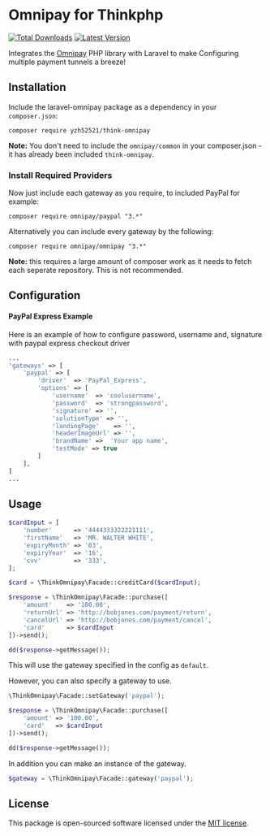 Omnipay for Thinkphp
==============

[![Total Downloads](https://img.shields.io/packagist/dt/yzh52521/think-omnipay.svg)](https://packagist.org/packages/yzh52521/think-omnipay)
[![Latest Version](http://img.shields.io/packagist/v/yzh52521/think-omnipay.svg)](https://github.com/ignited/yzh52521/think-omnipay/releases)

Integrates the [Omnipay](https://github.com/adrianmacneil/omnipay) PHP library with Laravel to make Configuring multiple payment tunnels a breeze!

## Installation

Include the laravel-omnipay package as a dependency in your `composer.json`:

    composer require yzh52521/think-omnipay

**Note:** You don't need to include the `omnipay/common` in your composer.json - it has already been included `think-omnipay`.

### Install Required Providers

Now just include each gateway as you require, to included PayPal for example:

    composer require omnipay/paypal "3.*"

Alternatively you can include every gateway by the following:

    composer require omnipay/omnipay "3.*"

**Note:** this requires a large amount of composer work as it needs to fetch each seperate repository. This is not recommended.

## Configuration

#### PayPal Express Example
Here is an example of how to configure password, username and, signature with paypal express checkout driver

```php
...
'gateways' => [
    'paypal' => [
        'driver'  => 'PayPal_Express',
        'options' => [
            'username'  => 'coolusername',
            'password'  => 'strongpassword',
            'signature' => '',
            'solutionType' => '',
            'landingPage'    => '',
            'headerImageUrl' => '',
            'brandName' =>  'Your app name',
            'testMode' => true
        ]
    ],
]
...
```


## Usage

```php
$cardInput = [
	'number'      => '4444333322221111',
	'firstName'   => 'MR. WALTER WHITE',
	'expiryMonth' => '03',
	'expiryYear'  => '16',
	'cvv'         => '333',
];

$card = \ThinkOmnipay\Facade::creditCard($cardInput);

$response = \ThinkOmnipay\Facade::purchase([
	'amount'    => '100.00',
	'returnUrl' => 'http://bobjones.com/payment/return',
	'cancelUrl' => 'http://bobjones.com/payment/cancel',
	'card'      => $cardInput
])->send();

dd($response->getMessage());
```

This will use the gateway specified in the config as `default`.

However, you can also specify a gateway to use.

```php
\ThinkOmnipay\Facade::setGateway('paypal');

$response = \ThinkOmnipay\Facade::purchase([
	'amount' => '100.00',
	'card'   => $cardInput
])->send();

dd($response->getMessage());
```

In addition you can make an instance of the gateway.

```php
$gateway = \ThinkOmnipay\Facade::gateway('paypal');
```

## License
This package is open-sourced software licensed under the [MIT license](https://opensource.org/licenses/MIT).
